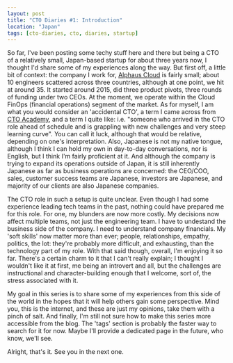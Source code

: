```yaml
---
layout: post
title: "CTO Diaries #1: Introduction"
location: "Japan"
tags: [cto-diaries, cto, diaries, startup]
---
```


So far, I've been posting some techy stuff here and there but being a CTO of a relatively small, Japan-based startup for about three years now, I thought I'd share some of my experiences along the way. But first off, a little bit of context: the company I work for, [Alphaus Cloud](https://alphaus.cloud/) is fairly small; about 10 engineers scattered across three countries, although at one point, we hit at around 35. It started around 2015, did three product pivots, three rounds of funding under two CEOs. At the moment, we operate within the Cloud FinOps (financial operations) segment of the market. As for myself, I am what you would consider an 'accidental CTO', a term I came across from [CTO Academy](https://cto.academy/diary-of-an-accidental-cto-part-1/), and a term I quite like: i.e. "someone who arrived in the CTO role ahead of schedule and is grappling with new challenges and very steep learning curve". You can call it luck, although that would be relative, depending on one's interpretation. Also, Japanese is not my native tongue, although I think I can hold my own in day-to-day conversations, nor is English, but I think I'm fairly proficient at it. And although the company is trying to expand its operations outside of Japan, it is still inherently Japanese as far as business operations are concerned: the CEO/COO, sales, customer success teams are Japanese, investors are Japanese, and majority of our clients are also Japanese companies.

The CTO role in such a setup is quite unclear. Even though I had some experience leading tech teams in the past, nothing could have prepared me for this role. For one, my blunders are now more costly. My decisions now affect multiple teams, not just the engineering team. I have to undestand the business side of the company. I need to understand company financials. My 'soft skills' now matter more than ever; people, relationships, empathy, politics, the lot: they're probably more difficult, and exhausting, than the technology part of my role. With that said though, overall, I'm enjoying it so far. There's a certain charm to it that I can't really explain; I thought I wouldn't like it at first, me being an introvert and all, but the challenges are instructional and character-building enough that I welcome, sort of, the stress associated with it.

My goal in this series is to share some of my experiences from this side of the world in the hopes that it will help others gain some perspective. Mind you, this is the internet, and these are just my opinions, take them with a pinch of salt. And finally, I'm still not sure how to make this series more accessible from the blog. The 'tags' section is probably the faster way to search for it for now. Maybe I'll provide a dedicated page in the future, who know, we'll see.

Alright, that's it. See you in the next one.
